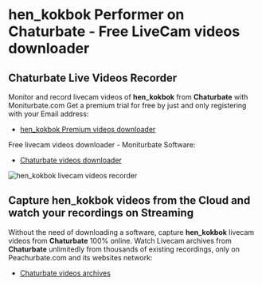 # hen_kokbok Performer on Chaturbate - Free LiveCam videos downloader

## Chaturbate Live Videos Recorder

Monitor and record livecam videos of **hen_kokbok** from **Chaturbate** with Moniturbate.com
Get a premium trial for free by just and only registering with your Email address:
* [hen_kokbok Premium videos downloader](https://moniturbate.com/request-demo-licence-key.html)

Free livecam videos downloader - Moniturbate Software:
* [Chaturbate videos downloader](https://moniturbate.com/moniturbate-download-software.html)

![hen_kokbok livecam videos recorder](https://peachurnet.com/templates/moniturbate-software.png)


## Capture hen_kokbok videos from the Cloud and watch your recordings on Streaming

Without the need of downloading a software, capture **hen_kokbok** livecam videos from **Chaturbate** 100% online.
Watch Livecam archives from **Chaturbate** unlimitedly from thousands of existing recordings, only on Peachurbate.com and its websites network:
* [Chaturbate videos archives](https://peachurnet.com/)